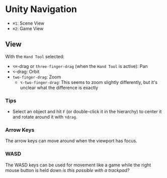 # Unity Navigation

- `⌘1`: Scene View
- `⌘2`: Game View

## View

With the `Hand Tool` selected:

- `⌥⌘`-drag or `three-finger-drag` (when the `Hand Tool` is active): Pan
- `⌥`-drag: Orbit
- `two-finger-drag`: Zoom
    - `⌥-two-finger-drag`: This seems to zoom slightly differently, but it's unclear what the difference is exactly

### Tips

- Select an object and hit `F` (or double-click it in the hierarchy) to center it and rotate around it with `⌥drag`.

### Arrow Keys

The arrow keys can move around when the viewport has focus.

### WASD

The WASD keys can be used for movement like a game while the right mouse button is held down *is this possible with a trackpad?*
